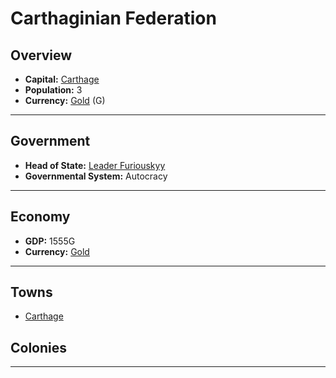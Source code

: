 # Carthaginian Federation

## Overview

- **Capital:** [Carthage](Carthage)
- **Population:** 3
- **Currency:** [Gold](Gold) (G)

---

## Government

- **Head of State:** [Leader Furiouskyy](Furiouskyy)
- **Governmental System:** Autocracy

---

## Economy

- **GDP:** 1555G
- **Currency:** [Gold](Gold)

---

## Towns

- [Carthage](Carthage)

## Colonies



---